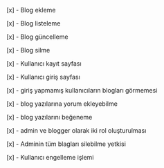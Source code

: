 [x] - Blog ekleme

[x] - Blog listeleme

[x] - Blog güncelleme

[x] - Blog silme

[x] - Kullanıcı kayıt sayfası

[x] - Kullanıcı giriş sayfası

[x] - giriş yapmamış kullanıcıların blogları görmemesi 

[x] - blog yazılarına yorum ekleyebilme

[x] - blog yazılarını beğeneme

[x] - admin ve blogger olarak iki rol oluşturulması

[x] - Adminin tüm blagları silebilme yetkisi

[x] - Kullanıcı engelleme işlemi